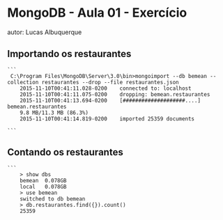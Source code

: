 # MongoDB - Aula 01 - Exercício
autor: Lucas Albuquerque
## Importando os restaurantes

    ```
     C:\Program Files\MongoDB\Server\3.0\bin>mongoimport --db bemean --collection restaurantes --drop --file restaurantes.json
        2015-11-10T00:41:11.028-0200    connected to: localhost
        2015-11-10T00:41:11.075-0200    dropping: bemean.restaurantes
        2015-11-10T00:41:13.694-0200    [####################....] bemean.restaurantes
        9.8 MB/11.3 MB (86.3%)
        2015-11-10T00:41:14.819-0200    imported 25359 documents

    ```

## Contando os restaurantes

    ```
        > show dbs
        bemean  0.078GB
        local   0.078GB
        > use bemean
        switched to db bemean
        > db.restaurantes.find({}).count()
        25359
